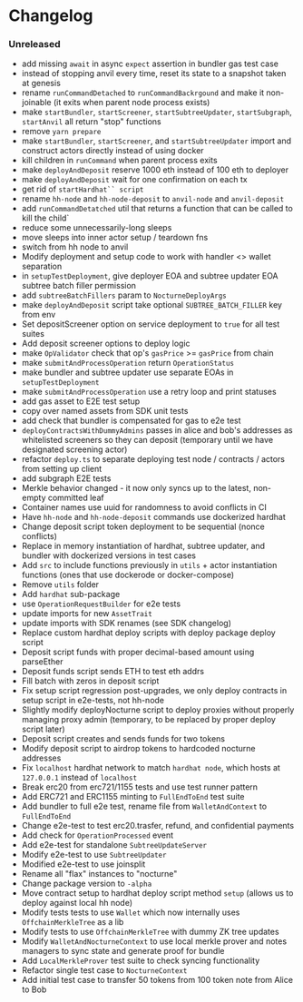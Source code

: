 # Changelog

### Unreleased

- add missing `await` in async `expect` assertion in bundler gas test case
- instead of stopping anvil every time, reset its state to a snapshot taken at genesis
- rename `runCommandDetached` to `runCommandBackrgound` and make it non-joinable (it exits when parent node process exists)
- make `startBundler`, `startScreener`, `startSubtreeUpdater`, `startSubgraph`, `startAnvil` all return "stop" functions
- remove `yarn prepare`
- make `startBundler`, `startScreener`, and `startSubtreeUpdater` import and construct actors directly instead of using docker
- kill children in `runCommand` when parent process exits
- make `deployAndDeposit` reserve 1000 eth instead of 100 eth to deployer
- make `deployAndDeposit` wait for one confirmation on each tx
- get rid of `startHardhat`` script`
- rename `hh-node` and `hh-node-deposit` to `anvil-node` and `anvil-deposit`
- add `runCommandDetatched` util that returns a function that can be called to kill the child`
- reduce some unnecessarily-long sleeps
- move sleeps into inner actor setup / teardown fns
- switch from hh node to anvil
- Modify deployment and setup code to work with handler <> wallet separation
- in `setupTestDeployment`, give deployer EOA and subtree updater EOA subtree batch filler permission
- add `subtreeBatchFillers` param to `NocturneDeployArgs`
- make `deployAndDeposit` script take optional `SUBTREE_BATCH_FILLER` key from env
- Set depositScreener option on service deployment to `true` for all test suites
- Add deposit screener options to deploy logic
- make `OpValidator` check that op's `gasPrice` >= `gasPrice` from chain
- make `submitAndProcessOperation` return `OperationStatus`
- make bundler and subtree updater use separate EOAs in `setupTestDeployment`
- make `submitAndProcessOperation` use a retry loop and print statuses
- add gas asset to E2E test setup
- copy over named assets from SDK unit tests
- add check that bundler is compensated for gas to e2e test
- `deployContractsWithDummyAdmins` passes in alice and bob's addresses as whitelisted screeners so they can deposit (temporary until we have designated screening actor)
- refactor `deploy.ts` to separate deploying test node / contracts / actors from setting up client
- add subgraph E2E tests
- Merkle behavior changed - it now only syncs up to the latest, non-empty committed leaf
- Container names use uuid for randomness to avoid conflicts in CI
- Have `hh-node` and `hh-node-deposit` commands use dockerized hardhat
- Change deposit script token deployment to be sequential (nonce conflicts)
- Replace in memory instantiation of hardhat, subtree updater, and bundler with dockerized versions in test cases
- Add `src` to include functions previously in `utils` + actor instantiation functions (ones that use dockerode or docker-compose)
- Remove `utils` folder
- Add `hardhat` sub-package
- use `OperationRequestBuilder` for e2e tests
- update imports for new `AssetTrait`
- update imports with SDK renames (see SDK changelog)
- Replace custom hardhat deploy scripts with deploy package deploy script
- Deposit script funds with proper decimal-based amount using parseEther
- Deposit funds script sends ETH to test eth addrs
- Fill batch with zeros in deposit script
- Fix setup script regression post-upgrades, we only deploy contracts in setup script in e2e-tests, not hh-node
- Slightly modify deployNocturne script to deploy proxies without properly managing proxy admin (temporary, to be replaced by proper deploy script later)
- Deposit script creates and sends funds for two tokens
- Modify deposit script to airdrop tokens to hardcoded nocturne addresses
- Fix `localhost` hardhat network to match `hardhat node`, which hosts at `127.0.0.1` instead of `localhost`
- Break erc20 from erc721/1155 tests and use test runner pattern
- Add ERC721 and ERC1155 minting to `FullEndToEnd` test suite
- Add bundler to full e2e test, rename file from `WalletAndContext` to `FullEndToEnd`
- Change e2e-test to test erc20.trasfer, refund, and confidential payments
- Add check for `OperationProcessed` event
- Add e2e-test for standalone `SubtreeUpdateServer`
- Modify e2e-test to use `SubtreeUpdater`
- Modified e2e-test to use joinsplit
- Rename all "flax" instances to "nocturne"
- Change package version to `-alpha`
- Move contract setup to hardhat deploy script method `setup` (allows us to deploy against local hh node)
- Modify tests tests to use `Wallet` which now internally uses `OffchainMerkleTree` as a lib
- Modify tests to use `OffchainMerkleTree` with dummy ZK tree updates
- Modify `WalletAndNocturneContext` to use local merkle prover and notes managers to sync state and generate proof for bundle
- Add `LocalMerkleProver` test suite to check syncing functionality
- Refactor single test case to `NocturneContext`
- Add initial test case to transfer 50 tokens from 100 token note from Alice to Bob
